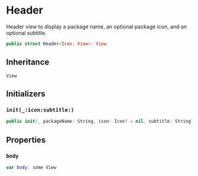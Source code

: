 # Header

Header view to display a package name, an optional package icon, and an optional subtitle.

``` swift
public struct Header<Icon: View>: View
```

## Inheritance

`View`

## Initializers

### `init(_:icon:subtitle:)`

``` swift
public init(_ packageName: String, icon: Icon? = nil, subtitle: String? = nil)
```

## Properties

### `body`

``` swift
var body: some View
```
